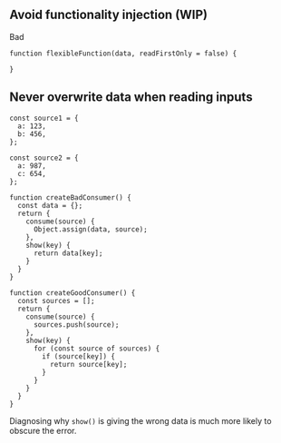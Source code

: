 ## Avoid functionality injection (WIP)

Bad
```
function flexibleFunction(data, readFirstOnly = false) {
    
}
```

## Never overwrite data when reading inputs

```
const source1 = {
  a: 123,
  b: 456,
};

const source2 = {
  a: 987,
  c: 654, 
};

function createBadConsumer() {
  const data = {};
  return {
    consume(source) {
      Object.assign(data, source);
    },
    show(key) {
      return data[key];
    }
  }
}

function createGoodConsumer() {
  const sources = [];
  return {
    consume(source) {
      sources.push(source);
    },
    show(key) {
      for (const source of sources) {
        if (source[key]) {
          return source[key];
        }
      }
    }
  }
}
```

Diagnosing why `show()` is giving the wrong data is much more likely to obscure the error.
